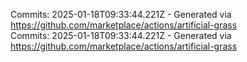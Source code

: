Commits: 2025-01-18T09:33:44.221Z - Generated via https://github.com/marketplace/actions/artificial-grass
<br>
Commits: 2025-01-18T09:33:44.221Z - Generated via https://github.com/marketplace/actions/artificial-grass
<br>

